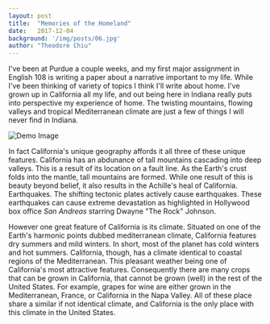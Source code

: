 ```yaml
---
layout: post
title:  "Memories of the Homeland"
date:   2017-12-04 
background: '/img/posts/06.jpg'
author: "Theodore Chiu"
---
```


I've been at Purdue a couple weeks, and my first major assignment in English 108 is writing a paper about a narrative important to my life. While I've been thinking of variety of topics I think I'll write about home. I've grown up in California all my life, and out being here in Indiana really puts into perspective my experience of home. The twisting mountains, flowing valleys and tropical Mediterranean climate are just a few of things I will never find in Indiana. 


<img class="img-fluid" src="https://source.unsplash.com/Mn9Fa_wQH-M/800x450" alt="Demo Image">

In fact California's unique geography affords it all three of these unique features. California has an abdunance of tall mountains cascading into deep valleys. This is a result of its location on a fault line. As the Earth's crust folds into the mantle, tall mountains are formed. While one result of this is beauty beyond belief, it also results in the Achille's heal of California. Earthquakes. The shifting tectonic plates actively cause earthquakes. These earthquakes can cause extreme devastation as highlighted in Hollywood box office *San Andreas* starring Dwayne "The Rock" Johnson. 

However one great feature of California is its climate. Situated on one of the Earth's harmonic points dubbed mediterranean climate, California features dry summers and mild winters. In short, most of the planet has cold winters and hot summers. California, though, has a climate identical to coastal regions of the Mediterranean. This pleasant weather being one of California's most attractive features. Consequently there are many crops that can be grown in California, that cannot be grown (well) in the rest of the United States. For example, grapes for wine are either grown in the Mediterranean, France, or California in the Napa Valley. All of these place share a similar if not identical climate, and California is the only place with this climate in the United States. 
